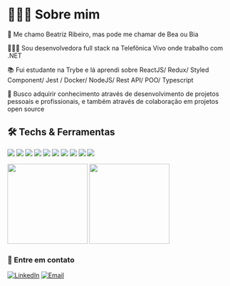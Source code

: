 # 👩🏾‍💻 Sobre mim

   👋  Me chamo Beatriz Ribeiro, mas pode me chamar de Bea ou Bia
    
   👩🏾‍💻  Sou desenvolvedora full stack na Telefônica Vivo onde trabalho com .NET
    
   📚  Fui estudante na Trybe e lá aprendi sobre ReactJS/ Redux/ Styled Component/ Jest / Docker/ NodeJS/ Rest API/ POO/ Typescript   
      
   🤝  Busco adquirir conhecimento através de desenvolvimento de projetos pessoais e profissionais, e também através de colaboração em projetos open source
   

## 🛠 Techs & Ferramentas

<img src = "https://img.shields.io/badge/-HTML5-E34F26?style=flat&logo=html5&logoColor=white"> <img src = "https://img.shields.io/badge/-CSS3-1572B6?style=flat&logo=css3&logoColor=white">
<img src="https://img.shields.io/badge/-Bootstrap-563D7C?style=flat&logo=bootstrap&logoColor=white">
<img src="https://img.shields.io/badge/-JavaScript-eed718?style=flat&logo=javascript&logoColor=ffffff">
<img src="https://img.shields.io/badge/-React-000000?style=flat&logo=react&logoColor=00c8ff">
<img src="https://img.shields.io/badge/-Wordpress-333333?style=flat&logo=wordpress">
<img src="http://img.shields.io/badge/-Git-F1502F?style=flat&logo=git&logoColor=FFFFFF">
<img src="http://img.shields.io/badge/-Github-000000?style=flat&logo=github&logoColor=FFFFFF">
<img src="http://img.shields.io/badge/-Dotnet-blueviolet?style=flat&logo=dotnet&logoColor=white">
<img src="http://img.shields.io/badge/-CSharp-blue?style=flat&logo=csharp&logoColor=white">

<span>
   <img height="180em" src="https://github-readme-stats.vercel.app/api?username=bearibeiroa&show_icons=true&theme=dracula" /> 
   <img height="180em" src="https://github-readme-stats.vercel.app/api/top-langs/?username=bearibeiroa&layout=compact" />
</span>


### 💬 Entre em contato

<a href="https://www.linkedin.com/in/bearibeiroa/"><img alt="LinkedIn" src="https://img.shields.io/badge/LinkedIn-Beatriz%20Ribeiro-blue?style=flat-square&logo=linkedin"></a>
<a href="mailto:contato.biaalves@gmail.com"><img alt="Email" src="https://img.shields.io/badge/Email-contato.biaalves@gmail.com-blue?style=flat-square&logo=gmail"></a>




<!---
bearibeiroa/bearibeiroa is a ✨ special ✨ repository because its `README.md` (this file) appears on your GitHub profile.
You can click the Preview link to take a look at your changes.
--->
